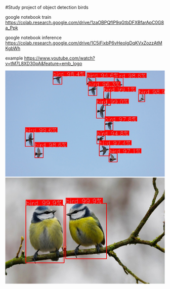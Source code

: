 #Study project of object detection birds

google notebook train https://colab.research.google.com/drive/1zaOBPQflP9qGtbDFXBfarApC0G8a_Ppk

google notebook inference https://colab.research.google.com/drive/1C5iFixbP6vHeoIgDqKVxZozzAtMKgbWh

example
https://www.youtube.com/watch?v=tM7L8XD30pA&feature=emb_logo

![alt text](https://raw.githubusercontent.com/ErrorInever/BirdDetection/master/images/d7tbXHw0N-g.jpg)
![alt text](https://raw.githubusercontent.com/ErrorInever/BirdDetection/master/images/wCQbfIr6FPE.jpg)
